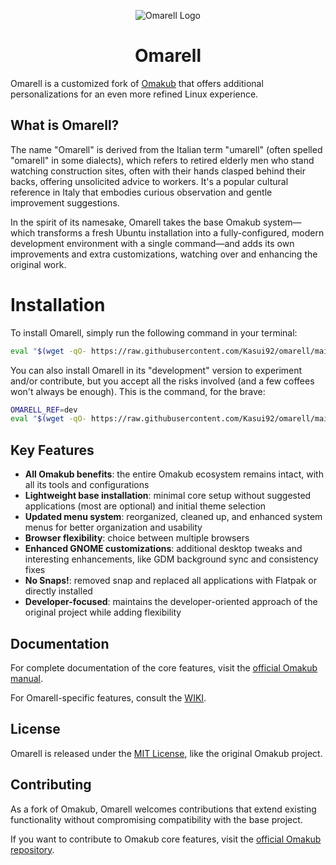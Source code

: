 <p align="center">
  <img src="https://raw.githubusercontent.com/Kasui92/omarell/refs/heads/main/applications/icons/Omarell.png" alt="Omarell Logo">
</p>

<h1 align="center">Omarell</h1>

Omarell is a customized fork of [Omakub](https://omakub.org) that offers additional personalizations for an even more refined Linux experience.

## What is Omarell?

The name "Omarell" is derived from the Italian term "umarell" (often spelled "omarell" in some dialects), which refers to retired elderly men who stand watching construction sites, often with their hands clasped behind their backs, offering unsolicited advice to workers. It's a popular cultural reference in Italy that embodies curious observation and gentle improvement suggestions.

In the spirit of its namesake, Omarell takes the base Omakub system—which transforms a fresh Ubuntu installation into a fully-configured, modern development environment with a single command—and adds its own improvements and extra customizations, watching over and enhancing the original work.

# Installation

To install Omarell, simply run the following command in your terminal:

```bash
eval "$(wget -qO- https://raw.githubusercontent.com/Kasui92/omarell/main/boot.sh)"
```

You can also install Omarell in its "development" version to experiment and/or contribute, but you accept all the risks involved (and a few coffees won't always be enough). This is the command, for the brave:

```bash
OMARELL_REF=dev
eval "$(wget -qO- https://raw.githubusercontent.com/Kasui92/omarell/main/boot.sh)"
```

## Key Features

- **All Omakub benefits**: the entire Omakub ecosystem remains intact, with all its tools and configurations
- **Lightweight base installation**: minimal core setup without suggested applications (most are optional) and initial theme selection
- **Updated menu system**: reorganized, cleaned up, and enhanced system menus for better organization and usability
- **Browser flexibility**: choice between multiple browsers
- **Enhanced GNOME customizations**: additional desktop tweaks and interesting enhancements, like GDM background sync and consistency fixes
- **No Snaps!**: removed snap and replaced all applications with Flatpak or directly installed
- **Developer-focused**: maintains the developer-oriented approach of the original project while adding flexibility

## Documentation

For complete documentation of the core features, visit the [official Omakub manual](https://manual.omakub.org).

For Omarell-specific features, consult the [WIKI](https://github.com/Kasui92/omarell/wiki).

## License

Omarell is released under the [MIT License](https://opensource.org/licenses/MIT), like the original Omakub project.

## Contributing

As a fork of Omakub, Omarell welcomes contributions that extend existing functionality without compromising compatibility with the base project.

If you want to contribute to Omakub core features, visit the [official Omakub repository](https://github.com/basecamp/omakub-site).
